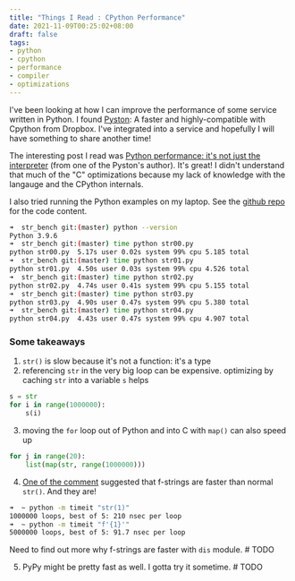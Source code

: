 ```yaml
---
title: "Things I Read : CPython Performance"
date: 2021-11-09T00:25:02+08:00
draft: false
tags:
- python
- cpython
- performance
- compiler
- optimizations
---
```


I've been looking at how I can improve the performance of some service written in Python.
I found [Pyston](https://github.com/pyston/pyston): A faster and highly-compatible with Cpython from Dropbox.
I've integrated into a service and hopefully I will have something to share another time!

The interesting post I read was [Python performance: it's not just the interpreter](https://blog.kevmod.com/2020/05/python-performance-its-not-just-the-interpreter/) (from one of the Pyston's author). It's great! I didn't understand that much of the "C" optimizations because my lack of knowledge with the langauge and the CPython internals.

I also tried running the Python examples on my laptop. See the [github repo](https://github.com/kmod/python_perf/tree/master/str_bench) for the code content.


```bash
➜  str_bench git:(master) python --version
Python 3.9.6
➜  str_bench git:(master) time python str00.py 
python str00.py  5.17s user 0.02s system 99% cpu 5.185 total
➜  str_bench git:(master) time python str01.py
python str01.py  4.50s user 0.03s system 99% cpu 4.526 total
➜  str_bench git:(master) time python str02.py
python str02.py  4.74s user 0.41s system 99% cpu 5.155 total
➜  str_bench git:(master) time python str03.py 
python str03.py  4.90s user 0.47s system 99% cpu 5.380 total
➜  str_bench git:(master) time python str04.py
python str04.py  4.43s user 0.47s system 99% cpu 4.907 total
```

### Some takeaways
1. `str()` is slow because it's not a function: it's a type
2. referencing `str` in the very big loop can be expensive. optimizing by caching `str` into a variable `s` helps

```python
s = str
for i in range(1000000):
    s(i)
```

3. moving the `for` loop out of Python and into C with `map()` can also speed up

```python
for j in range(20):
    list(map(str, range(1000000)))
```

4. [One of the comment](https://blog.kevmod.com/2020/05/python-performance-its-not-just-the-interpreter/#comment-55879) suggested that f-strings are faster than normal `str()`. And they are!

```bash
➜  ~ python -m timeit "str(1)"
1000000 loops, best of 5: 210 nsec per loop
➜  ~ python -m timeit "f'{1}'"          
5000000 loops, best of 5: 91.7 nsec per loop
```
Need to find out more why f-strings are faster with `dis` module. # TODO 

5. PyPy might be pretty fast as well. I gotta try it sometime. # TODO
